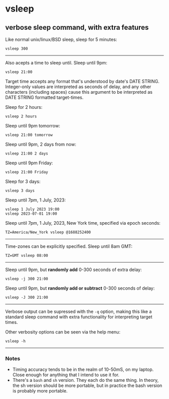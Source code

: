 # vsleep
## verbose sleep command, with extra features

Like normal unix/linux/BSD sleep, sleep for 5 minutes:
```
vsleep 300
```
---

Also acepts a time to sleep until. Sleep until 9pm:
```
vsleep 21:00
```

Target time accepts any format that's understood by date's DATE STRING. Integer-only values are interpreted as seconds of delay, and any other characters (including spaces) cause this argument to be interpreted as DATE STRING formatted target-times.

Sleep for 2 hours:
```
vsleep 2 hours
```


Sleep until 9pm tomorrow:
```
vsleep 21:00 tomorrow
```

Sleep until 9pm, 2 days from now:
```
vsleep 21:00 2 days
```

Sleep until 9pm Friday:
```
vsleep 21:00 Friday
```

Sleep for 3 days:
```
vsleep 3 days
```

Sleep until 7pm, 1 July, 2023:
```
vsleep 1 July 2023 19:00
vsleep 2023-07-01 19:00
```

Sleep until 7pm, 1 July, 2023, New York time, specified via epoch seconds:
```
TZ=America/New_York vsleep @1688252400
```

---

Time-zones can be explicitly specified. Sleep until 8am GMT:
```
TZ=GMT vsleep 08:00
```
---


Sleep until 9pm, but **randomly add** 0-300 seconds of extra delay:
```
vsleep -j 300 21:00
```

Sleep until 9pm, but **randomly add or subtract** 0-300 seconds of delay:
```
vsleep -J 300 21:00
```
---

Verbose output can be supressed with the `-q` option, making this like a standard sleep command with extra functionality for interpreting target times.

Other verbosity options can be seen via the help menu:
```
vsleep -h
```
---

### Notes
* Timing accuracy tends to be in the realm of 10-50mS, on my laptop. Close enough for anything that I intend to use it for.
* There's a `bash` and `sh` version. They each do the same thing. In theory, the sh version should be more portable, but in practice the bash version is probably more portable.

